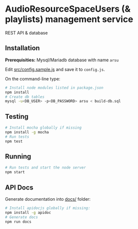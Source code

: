 # AudioResourceSpaceUsers (& playlists) management service

REST API & database

## Installation

**Prerequisities:** Mysql/Mariadb database with name `arsu`

Edit [src/config.sample.js](src/config.sample.js) and save it to `config.js`.

On the command-line type:

```sh
# Install node modules listed in package.json
npm install
# Create db tables
mysql -u<DB_USER> -p<DB_PASSWORD> arsu < build-db.sql
```

## Testing

```sh
# Install mocha globally if missing
npm install -g mocha 
# Run tests
npm test
```

## Running

```sh
# Run tests and start the node server
npm start
```

## API Docs

Generate documentation into [docs/](docs/) folder:

```sh
# Install apidocjs globally if missing:
npm install -g apidoc 
# Generate docs
npm run docs
```
